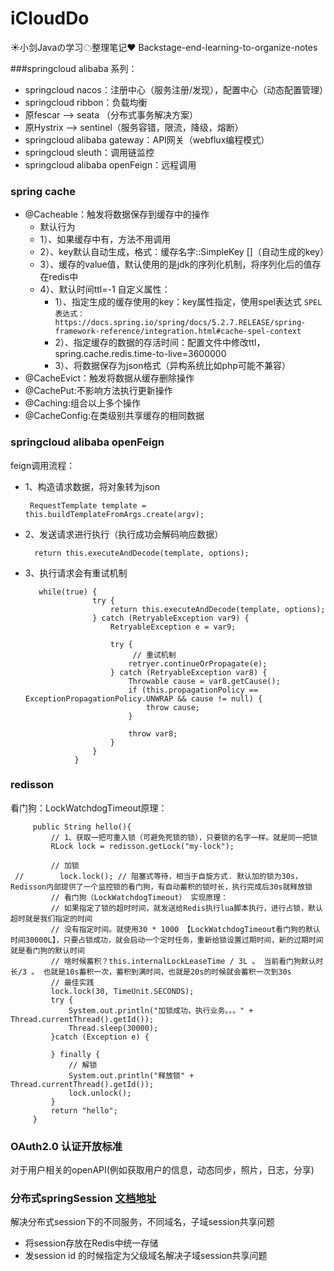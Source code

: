 # iCloudDo
☀小剑Javaの学习☁整理笔记❤ Backstage-end-learning-to-organize-notes

###springcloud alibaba 系列：
- springcloud nacos：注册中心（服务注册/发现），配置中心（动态配置管理）
- springcloud ribbon：负载均衡
- 原fescar --> seata  （分布式事务解决方案）
- 原Hystrix --> sentinel（服务容错，限流，降级，熔断）
- springcloud alibaba gateway：API网关（webflux编程模式）
- springcloud sleuth：调用链监控
- springcloud alibaba openFeign：远程调用


### spring cache
- @Cacheable：触发将数据保存到缓存中的操作
   - 默认行为
   -  1）、如果缓存中有，方法不用调用
   -  2）、key默认自动生成，格式：缓存名字::SimpleKey []（自动生成的key）
   -  3）、缓存的value值，默认使用的是jdk的序列化机制，将序列化后的值存在redis中
   -  4）、默认时间ttl=-1
     自定义属性：
         - 1）、指定生成的缓存使用的key：key属性指定，使用spel表达式
             `SPEL表达式：https://docs.spring.io/spring/docs/5.2.7.RELEASE/spring-framework-reference/integration.html#cache-spel-context`
         - 2）、指定缓存的数据的存活时间：配置文件中修改ttl，spring.cache.redis.time-to-live=3600000
         - 3）、将数据保存为json格式（异构系统比如php可能不兼容）
- @CacheEvict：触发将数据从缓存删除操作
- @CachePut:不影响方法执行更新操作
- @Caching:组合以上多个操作
- @CacheConfig:在类级别共享缓存的相同数据

### springcloud alibaba openFeign
feign调用流程：

* 1、构造请求数据，将对象转为json

       RequestTemplate template = this.buildTemplateFromArgs.create(argv);
* 2、发送请求进行执行（执行成功会解码响应数据）

        return this.executeAndDecode(template, options);
* 3、执行请求会有重试机制
           
         while(true) {
                     try {
                         return this.executeAndDecode(template, options);
                     } catch (RetryableException var9) {
                         RetryableException e = var9;
         
                         try {
                              // 重试机制
                             retryer.continueOrPropagate(e);
                         } catch (RetryableException var8) {
                             Throwable cause = var8.getCause();
                             if (this.propagationPolicy == ExceptionPropagationPolicy.UNWRAP && cause != null) {
                                 throw cause;
                             }
         
                             throw var8;
                         }
                     }
                 }
### redisson                 
看门狗：LockWatchdogTimeout原理：
     
         public String hello(){
             // 1、获取一把可重入锁（可避免死锁的锁），只要锁的名字一样。就是同一把锁
             RLock lock = redisson.getLock("my-lock");
     
             // 加锁
     //        lock.lock(); // 阻塞式等待，相当于自旋方式. 默认加的锁为30s，Redisson内部提供了一个监控锁的看门狗，有自动蓄积的锁时长，执行完成后30s就释放锁
             // 看门狗（LockWatchdogTimeout） 实现原理：
             // 如果指定了锁的超时时间，就发送给Redis执行lua脚本执行，进行占锁，默认超时就是我们指定的时间
             // 没有指定时间。就使用30 * 1000 【LockWatchdogTimeout看门狗的默认时间30000L】，只要占锁成功，就会启动一个定时任务，重新给锁设置过期时间，新的过期时间就是看门狗的默认时间
             // 啥时候蓄积？this.internalLockLeaseTime / 3L 。 当前看门狗默认时长/3 。 也就是10s蓄积一次，蓄积到满时间，也就是20s的时候就会蓄积一次到30s
             // 最佳实践
             lock.lock(30, TimeUnit.SECONDS);
             try {
                 System.out.println("加锁成功，执行业务。。。" + Thread.currentThread().getId());
                 Thread.sleep(30000);
             }catch (Exception e) {
     
             } finally {
                 // 解锁
                 System.out.println("释放锁" + Thread.currentThread().getId());
                 lock.unlock();
             }
             return "hello";
         } 
         
### OAuth2.0 认证开放标准
对于用户相关的openAPI(例如获取用户的信息，动态同步，照片，日志，分享)

### 分布式springSession  [文档地址](https://docs.spring.io/spring-session/docs/2.3.1.RELEASE/reference/html5/guides/boot-redis.html#boot-sample)
解决分布式session下的不同服务，不同域名，子域session共享问题
- 将session存放在Redis中统一存储
- 发session id 的时候指定为父级域名解决子域session共享问题
